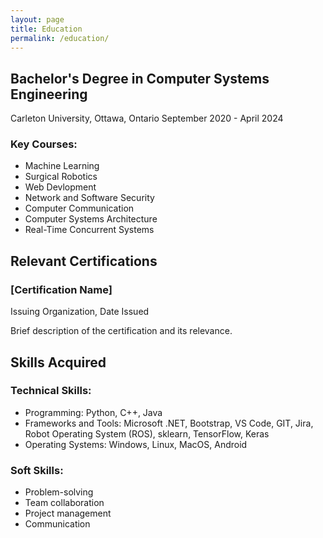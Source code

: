 ```yaml
---
layout: page
title: Education
permalink: /education/
---
```



## Bachelor's Degree in Computer Systems Engineering
Carleton University, Ottawa, Ontario
September 2020 - April 2024

### Key Courses:

- Machine Learning
- Surgical Robotics
- Web Devlopment
- Network and Software Security
- Computer Communication
- Computer Systems Architecture
- Real-Time Concurrent Systems



## Relevant Certifications

### [Certification Name]
Issuing Organization, Date Issued

Brief description of the certification and its relevance.



## Skills Acquired

### Technical Skills:

- Programming: Python, C++, Java
- Frameworks and Tools: Microsoft .NET, Bootstrap, VS Code, GIT, Jira, Robot Operating System (ROS), sklearn, TensorFlow, Keras
- Operating Systems: Windows, Linux, MacOS, Android

### Soft Skills:

- Problem-solving
- Team collaboration
- Project management
- Communication